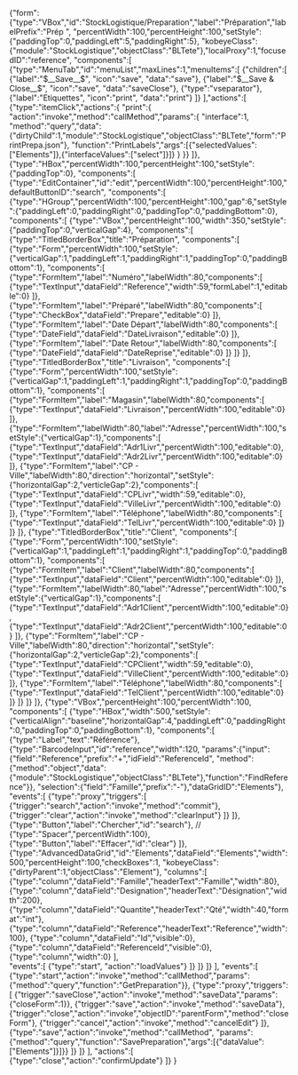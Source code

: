 {"form":{"type":"VBox","id":"StockLogistique/Preparation","label":"Préparation","labelPrefix":"Prép ",
"percentWidth":100,"percentHeight":100,"setStyle":{"paddingTop":0,"paddingLeft":5,"paddingRight":5},
"kobeyeClass":{"module":"StockLogistique","objectClass":"BLTete"},"localProxy":1,"focusedID":"reference",
"components":[
	{"type":"MenuTab","id":"menuList","maxLines":1,"menuItems":[
		{"children":[
			{"label":"$__Save__$", "icon":"save", "data":"save"},
			{"label":"$__Save & Close__$", "icon":"save", "data":"saveClose"},
			{"type":"vseparator"},
			{"label":"Etiquettes", "icon":"print", "data":"print"}
		]}
	],"actions":[
		{"type":"itemClick","actions":{
			"print":{
				"action":"invoke","method":"callMethod","params":{
				"interface":1,
				"method":"query","data":{"dirtyChild":1,"module":"StockLogistique","objectClass":"BLTete","form":"PrintPrepa.json"},
				"function":"PrintLabels","args":[{"selectedValues":["Elements"]},{"interfaceValues":["select"]}]}
			}
		}}
	]},
	{"type":"HBox","percentWidth":100,"percentHeight":100,"setStyle":{"paddingTop":0}, 
	"components":[
		{"type":"EditContainer","id":"edit","percentWidth":100,"percentHeight":100,"defaultButtonID":"search",
		"components":[
			{"type":"HGroup","percentWidth":100,"percentHeight":100,"gap":6,"setStyle":{"paddingLeft":0,"paddingRight":0,"paddingTop":0,"paddingBottom":0}, 
			"components":[
				{"type":"VBox","percentHeight":100,"width":350,"setStyle":{"paddingTop":0,"verticalGap":4},
				"components":[
					{"type":"TitledBorderBox","title":"Préparation",
					"components":[
						{"type":"Form","percentWidth":100,"setStyle":{"verticalGap":1,"paddingLeft":1,"paddingRight":1,"paddingTop":0,"paddingBottom":1},
						"components":[
							{"type":"FormItem","label":"Numéro","labelWidth":80,"components":[
								{"type":"TextInput","dataField":"Reference","width":59,"formLabel":1,"editable":0}
							]},
							{"type":"FormItem","label":"Préparé","labelWidth":80,"components":[
								{"type":"CheckBox","dataField":"Prepare","editable":0}
							]},
							{"type":"FormItem","label":"Date Départ","labelWidth":80,"components":[
								{"type":"DateField","dataField":"DateLivraison","editable":0}
							]},
							{"type":"FormItem","label":"Date Retour","labelWidth":80,"components":[
								{"type":"DateField","dataField":"DateReprise","editable":0}
							]}
						]}
					]},
					{"type":"TitledBorderBox","title":"Livraison",
					"components":[
						{"type":"Form","percentWidth":100,"setStyle":{"verticalGap":1,"paddingLeft":1,"paddingRight":1,"paddingTop":0,"paddingBottom":1},
						"components":[
							{"type":"FormItem","label":"Magasin","labelWidth":80,"components":[
								{"type":"TextInput","dataField":"Livraison","percentWidth":100,"editable":0}
							]},
							{"type":"FormItem","labelWidth":80,"label":"Adresse","percentWidth":100,"setStyle":{"verticalGap":1},"components":[
								{"type":"TextInput","dataField":"Adr1Livr","percentWidth":100,"editable":0},
								{"type":"TextInput","dataField":"Adr2Livr","percentWidth":100,"editable":0}
							]},
							{"type":"FormItem","label":"CP - Ville","labelWidth":80,"direction":"horizontal","setStyle":{"horizontalGap":2,"verticleGap":2},"components":[
								{"type":"TextInput","dataField":"CPLivr","width":59,"editable":0},
								{"type":"TextInput","dataField":"VilleLivr","percentWidth":100,"editable":0}
							]},
							{"type":"FormItem","label":"Téléphone","labelWidth":80,"components":[
								{"type":"TextInput","dataField":"TelLivr","percentWidth":100,"editable":0}
							]}
						]}
					]},
					{"type":"TitledBorderBox","title":"Client",
					"components":[
						{"type":"Form","percentWidth":100,"setStyle":{"verticalGap":1,"paddingLeft":1,"paddingRight":1,"paddingTop":0,"paddingBottom":1},
						"components":[
							{"type":"FormItem","label":"Client","labelWidth":80,"components":[
								{"type":"TextInput","dataField":"Client","percentWidth":100,"editable":0}
							]},
							{"type":"FormItem","labelWidth":80,"label":"Adresse","percentWidth":100,"setStyle":{"verticalGap":1},"components":[
								{"type":"TextInput","dataField":"Adr1Client","percentWidth":100,"editable":0},
								{"type":"TextInput","dataField":"Adr2Client","percentWidth":100,"editable":0}
							]},
							{"type":"FormItem","label":"CP - Ville","labelWidth":80,"direction":"horizontal","setStyle":{"horizontalGap":2,"verticleGap":2},"components":[
								{"type":"TextInput","dataField":"CPClient","width":59,"editable":0},
								{"type":"TextInput","dataField":"VilleClient","percentWidth":100,"editable":0}
							]},
							{"type":"FormItem","label":"Téléphone","labelWidth":80,"components":[
								{"type":"TextInput","dataField":"TelClient","percentWidth":100,"editable":0}
							]}
						]}
					]}
				]},
				{"type":"VBox","percentHeight":100,"percentWidth":100,
				"components":[
					{"type":"HBox","width":500,"setStyle":{"verticalAlign":"baseline","horizontalGap":4,"paddingLeft":0,"paddingRight":0,"paddingTop":0,"paddingBottom":1},
					"components":[
						{"type":"Label","text":"Référence"},
						{"type":"BarcodeInput","id":"reference","width":120,
						"params":{"input":{"field":"Reference","prefix":"+","idField":"ReferenceId",
						"method":{"method":"object","data":{"module":"StockLogistique","objectClass":"BLTete"},"function":"FindReference"}},
						"selection":{"field":"Famille","prefix":"-"},"dataGridID":"Elements"},
						"events":[
							{"type":"proxy","triggers":[
								{"trigger":"search","action":"invoke","method":"commit"},
								{"trigger":"clear","action":"invoke","method":"clearInput"}
							]}
						]},
						{"type":"Button","label":"Chercher","id":"search"},
//						{"type":"Spacer","percentWidth":100},
						{"type":"Button","label":"Effacer","id":"clear"}
					]},
					{"type":"AdvancedDataGrid","id":"Elements","dataField":"Elements","width":500,"percentHeight":100,"checkBoxes":1,
					"kobeyeClass":{"dirtyParent":1,"objectClass":"Element"},
					"columns":[
						{"type":"column","dataField":"Famille","headerText":"Famille","width":80},
						{"type":"column","dataField":"Designation","headerText":"Désignation","width":200},
						{"type":"column","dataField":"Quantite","headerText":"Qté","width":40,"format":"int"},
						{"type":"column","dataField":"Reference","headerText":"Reference","width":100},
						{"type":"column","dataField":"Id","visible":0},
						{"type":"column","dataField":"ReferenceId","visible":0},
						{"type":"column","width":0}
					],				
					"events":[
						{"type":"start", "action":"loadValues"}
					]}
				]}
			]}
		],
		"events":[
			{"type":"start","action":"invoke","method":"callMethod","params":{"method":"query","function":"GetPreparation"}},
			{"type":"proxy","triggers":[
				{"trigger":"saveClose","action":"invoke","method":"saveData","params":{"closeForm":1}},
				{"trigger":"save","action":"invoke","method":"saveData"},
				{"trigger":"close","action":"invoke","objectID":"parentForm","method":"closeForm"},
				{"trigger":"cancel","action":"invoke","method":"cancelEdit"}
			]},
			{"type":"save","action":"invoke","method":"callMethod",
			"params":{"method":"query","function":"SavePreparation","args":[{"dataValue":["Elements"]}]}}
		]}
	]}
],
"actions":[
	{"type":"close","action":"confirmUpdate"}
]}
}
